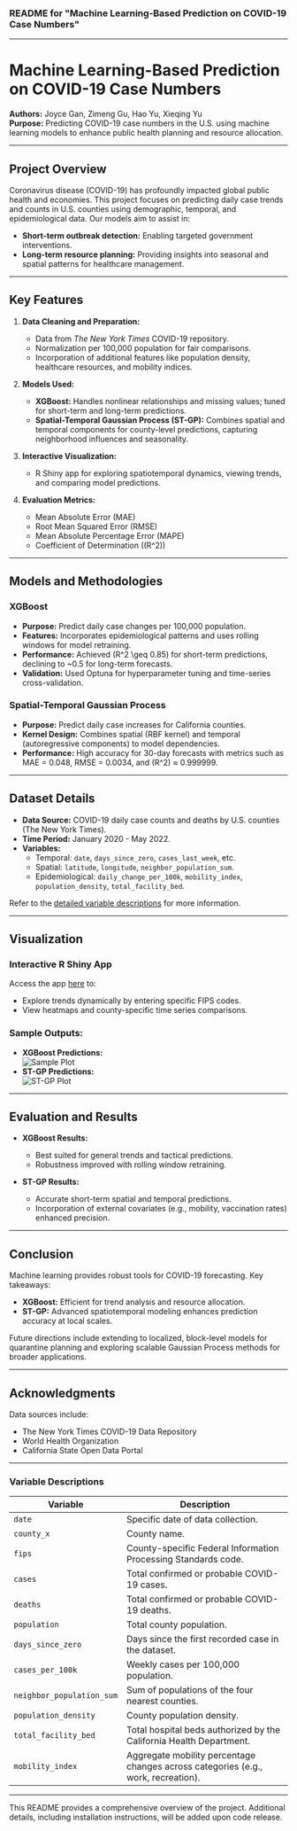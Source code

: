 ### README for "Machine Learning-Based Prediction on COVID-19 Case Numbers"

---

# **Machine Learning-Based Prediction on COVID-19 Case Numbers**  

**Authors:** Joyce Gan, Zimeng Gu, Hao Yu, Xieqing Yu  
**Purpose:** Predicting COVID-19 case numbers in the U.S. using machine learning models to enhance public health planning and resource allocation.  

---

## **Project Overview**  

Coronavirus disease (COVID-19) has profoundly impacted global public health and economies. This project focuses on predicting daily case trends and counts in U.S. counties using demographic, temporal, and epidemiological data. Our models aim to assist in:  
- **Short-term outbreak detection:** Enabling targeted government interventions.  
- **Long-term resource planning:** Providing insights into seasonal and spatial patterns for healthcare management.

---

## **Key Features**  

1. **Data Cleaning and Preparation:**
   - Data from *The New York Times* COVID-19 repository.
   - Normalization per 100,000 population for fair comparisons.
   - Incorporation of additional features like population density, healthcare resources, and mobility indices.

2. **Models Used:**
   - **XGBoost:** Handles nonlinear relationships and missing values; tuned for short-term and long-term predictions.
   - **Spatial-Temporal Gaussian Process (ST-GP):** Combines spatial and temporal components for county-level predictions, capturing neighborhood influences and seasonality.

3. **Interactive Visualization:**
   - R Shiny app for exploring spatiotemporal dynamics, viewing trends, and comparing model predictions.

4. **Evaluation Metrics:**
   - Mean Absolute Error (MAE)
   - Root Mean Squared Error (RMSE)
   - Mean Absolute Percentage Error (MAPE)
   - Coefficient of Determination (\(R^2\))

---

## **Models and Methodologies**

### **XGBoost**  
- **Purpose:** Predict daily case changes per 100,000 population.  
- **Features:** Incorporates epidemiological patterns and uses rolling windows for model retraining.  
- **Performance:** Achieved \(R^2 \geq 0.85\) for short-term predictions, declining to ~0.5 for long-term forecasts.  
- **Validation:** Used Optuna for hyperparameter tuning and time-series cross-validation.  

### **Spatial-Temporal Gaussian Process**  
- **Purpose:** Predict daily case increases for California counties.  
- **Kernel Design:** Combines spatial (RBF kernel) and temporal (autoregressive components) to model dependencies.  
- **Performance:** High accuracy for 30-day forecasts with metrics such as MAE = 0.048, RMSE = 0.0034, and \(R^2\) ≈ 0.999999.  

---

## **Dataset Details**  

- **Data Source:** COVID-19 daily case counts and deaths by U.S. counties (The New York Times).  
- **Time Period:** January 2020 - May 2022.  
- **Variables:**  
  - Temporal: `date`, `days_since_zero`, `cases_last_week`, etc.  
  - Spatial: `latitude`, `longitude`, `neighbor_population_sum`.  
  - Epidemiological: `daily_change_per_100k`, `mobility_index`, `population_density`, `total_facility_bed`.  

Refer to the [detailed variable descriptions](#variable-descriptions) for more information.

---

## **Visualization**  

### Interactive R Shiny App  
Access the app [here](https://jxygan.shinyapps.io/final_plot_app/) to:  
- Explore trends dynamically by entering specific FIPS codes.  
- View heatmaps and county-specific time series comparisons.  

### Sample Outputs:  
- **XGBoost Predictions:**  
  ![Sample Plot](result.png)  
- **ST-GP Predictions:**  
  ![ST-GP Plot](Kern.png)  

---

## **Evaluation and Results**  

- **XGBoost Results:**  
  - Best suited for general trends and tactical predictions.  
  - Robustness improved with rolling window retraining.  

- **ST-GP Results:**  
  - Accurate short-term spatial and temporal predictions.
  - Incorporation of external covariates (e.g., mobility, vaccination rates) enhanced precision.

---

## **Conclusion**  

Machine learning provides robust tools for COVID-19 forecasting. Key takeaways:  
- **XGBoost:** Efficient for trend analysis and resource allocation.  
- **ST-GP:** Advanced spatiotemporal modeling enhances prediction accuracy at local scales.  

Future directions include extending to localized, block-level models for quarantine planning and exploring scalable Gaussian Process methods for broader applications.  

---

## **Acknowledgments**  

Data sources include:  
- The New York Times COVID-19 Data Repository  
- World Health Organization  
- California State Open Data Portal  

---

### **Variable Descriptions**

| **Variable**                  | **Description**                                                                                  |
|-------------------------------|--------------------------------------------------------------------------------------------------|
| `date`                        | Specific date of data collection.                                                               |
| `county_x`                    | County name.                                                                                    |
| `fips`                        | County-specific Federal Information Processing Standards code.                                  |
| `cases`                       | Total confirmed or probable COVID-19 cases.                                                    |
| `deaths`                      | Total confirmed or probable COVID-19 deaths.                                                   |
| `population`                  | Total county population.                                                                        |
| `days_since_zero`             | Days since the first recorded case in the dataset.                                             |
| `cases_per_100k`              | Weekly cases per 100,000 population.                                                           |
| `neighbor_population_sum`     | Sum of populations of the four nearest counties.                                               |
| `population_density`          | County population density.                                                                     |
| `total_facility_bed`          | Total hospital beds authorized by the California Health Department.                            |
| `mobility_index`              | Aggregate mobility percentage changes across categories (e.g., work, recreation).              |

---

This README provides a comprehensive overview of the project. Additional details, including installation instructions, will be added upon code release.
